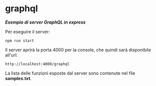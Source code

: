 # graphql
***Esempio di server GraphQL in express***

Per eseguire il server:
```http
npm run start
```

Il server aprirà la porta 4000 per la console, che quindi sarà disponibile all'url:
```http
http://localhost:4000/graphql
```

La lista delle funzioni esposte dal server sono contenute nel file **samples.txt**.
